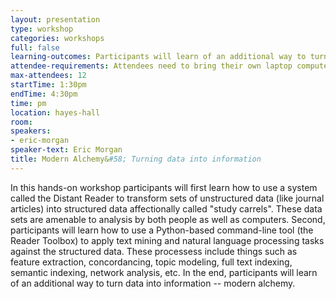 ```yaml
---
layout: presentation
type: workshop
categories: workshops
full: false
learning-outcomes: Participants will learn of an additional way to turn data into information -- modern alchemy.
attendee-requirements: Attendees need to bring their own laptop computer. The need to be amenable to working from the command line, and a working version of Python 3.x needs to be installed on their computer.
max-attendees: 12
startTime: 1:30pm
endTime: 4:30pm
time: pm
location: hayes-hall
room:
speakers:
- eric-morgan
speaker-text: Eric Morgan
title: Modern Alchemy&#58; Turning data into information
---
```

In this hands-on workshop participants will first learn how to use a system called the Distant Reader to transform sets of unstructured data (like journal articles) into structured data affectionally called "study carrels". These data sets are amenable to analysis by both people as well as computers. Second, participants will learn how to use a Python-based command-line tool (the Reader Toolbox) to apply text mining and natural language processing tasks against the structured data. These processess include things such as feature extraction, concordancing, topic modeling, full text indexing, semantic indexing, network analysis, etc. In the end, participants will learn of an additional way to turn data into information -- modern alchemy.
